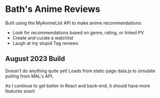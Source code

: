 # Bath's Anime Reviews
Built using the MyAnimeList API to make anime recommendations:

 - Look for recommendations based on genre, rating, or linked PV
 - Create and curate a watchlist
 - Laugh at my stupid Tag reviews

## August 2023 Build
Doesn't do anything quite yet! Loads from static page data.js to simulate pulling from MAL's API.

As I continue to get better in React and back-end, it should have more features soon!
